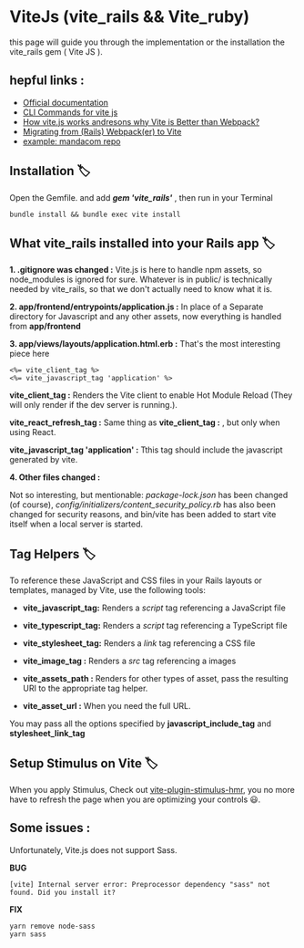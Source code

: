 # ViteJs (vite_rails && Vite_ruby)
this page will guide you through the implementation or the installation the vite_rails gem ( Vite JS ).


## hepful links :

* [Official documentation](https://vite-ruby.netlify.app/guide/introduction.html)
* [CLI Commands for vite js](https://vite-ruby.netlify.app/guide/development.html#cli-commands-%E2%8C%A8%EF%B8%8F)
* [How vite.js works andresons  why Vite is Better than Webpack?](https://vite-ruby.netlify.app/guide/introduction.html)
* [Migrating from (Rails) Webpack(er) to Vite](https://www.stefanwienert.de/blog/2022/07/11/migrating-from-webpacker-to-vite-rails/)
* [example: mandacom repo](https://gitlab.conlance.org/conlance/mandacom)

## Installation 🏷

Open the Gemfile. and add ***gem 'vite_rails'*** , then run in your Terminal

````
bundle install && bundle exec vite install
````

## What vite_rails installed into your Rails app 🏷

**1. .gitignore was changed :** Vite.js is here to handle npm assets, so node_modules is ignored for sure. Whatever is in public/ is technically needed by vite_rails, so that we don't actually need to know what it is.

**2. app/frontend/entrypoints/application.js :** In place of a Separate directory for Javascript and any other assets, now everything is handled from **app/frontend**

**3. app/views/layouts/application.html.erb :** That's the most interesting piece here
`````
<%= vite_client_tag %>
<%= vite_javascript_tag 'application' %>
`````

**vite_client_tag :** Renders the Vite client to enable Hot Module Reload (They will only render if the dev server is running.).

**vite_react_refresh_tag :** Same thing as **vite_client_tag :** , but only when using React.

**vite_javascript_tag 'application' :** Tthis tag should include the javascript generated by vite.


**4. Other files changed :**

Not so interesting, but mentionable: *package-lock.json* has been changed (of course), *config/initializers/content_security_policy.rb* has also been changed for security reasons, and bin/vite has been added to start vite itself when a local server is started.


## Tag Helpers 🏷

To reference these JavaScript and CSS files in your Rails layouts or templates, managed by Vite, use the following tools:

* **vite_javascript_tag:** Renders a *script* tag referencing a JavaScript file

* **vite_typescript_tag:** Renders a *script* tag referencing a TypeScript file

* **vite_stylesheet_tag:** Renders a *link* tag referencing a CSS file

* **vite_image_tag :** Renders a *src* tag referencing a images

* **vite_assets_path :** Renders for other types of asset, pass the resulting URI to the appropriate tag helper.

* **vite_asset_url :** When you need the full URL.

You may pass all the options specified by **javascript_include_tag** and **stylesheet_link_tag**

## Setup Stimulus on Vite  🏷

When you apply Stimulus, Check out [vite-plugin-stimulus-hmr](https://github.com/ElMassimo/vite-plugin-stimulus-hmr), you no more have to refresh the page when you are optimizing your controls 😃.

## Some issues :

Unfortunately, Vite.js does not support Sass.

**BUG** 
````
[vite] Internal server error: Preprocessor dependency "sass" not found. Did you install it?
````
**FIX**
`````
yarn remove node-sass
yarn sass
`````


